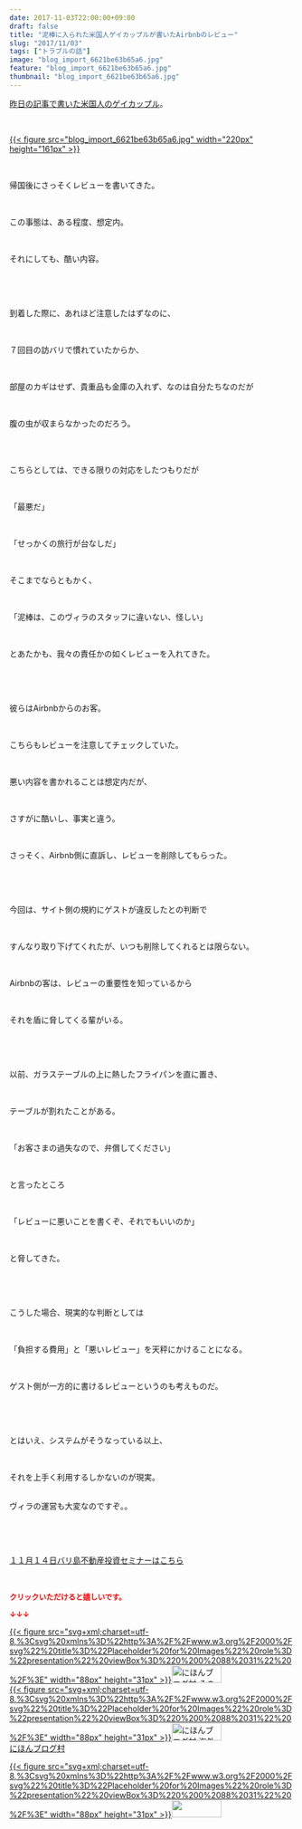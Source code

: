```yaml
---
date: 2017-11-03T22:00:00+09:00
draft: false
title: "泥棒に入られた米国人ゲイカップルが書いたAirbnbのレビュー"
slug: "2017/11/03"
tags: ["トラブルの話"]
image: "blog_import_6621be63b65a6.jpg"
feature: "blog_import_6621be63b65a6.jpg"
thumbnail: "blog_import_6621be63b65a6.jpg"
---
```

<p><a href="https://ameblo.jp/baliclub/entry-12325089574.html" target="_blank">昨日の記事で書いた米国人のゲイカップル</a>。</p><p> </p><p><a href="blog_import_6621be63b65a6.jpg">{{< figure src="blog_import_6621be63b65a6.jpg" width="220px" height="161px" >}}</a></p><p> </p><p>帰国後にさっそくレビューを書いてきた。</p><p> </p><p>この事態は、ある程度、想定内。</p><p> </p><p>それにしても、酷い内容。</p><p> </p><p> </p><p>到着した際に、あれほど注意したはずなのに、</p><p> </p><p>７回目の訪バリで慣れていたからか、</p><p> </p><p>部屋のカギはせず、貴重品も金庫の入れず、なのは自分たちなのだが</p><p> </p><p>腹の虫が収まらなかったのだろう。</p><p> </p><p><br/>こちらとしては、できる限りの対応をしたつもりだが</p><p> </p><p>「最悪だ」</p><p> </p><p>「せっかくの旅行が台なしだ」</p><p> </p><p>そこまでならともかく、</p><p> </p><p>「泥棒は、このヴィラのスタッフに違いない、怪しい」</p><p> </p><p>とあたかも、我々の責任かの如くレビューを入れてきた。</p><p> </p><p> </p><p>彼らはAirbnbからのお客。</p><p> </p><p>こちらもレビューを注意してチェックしていた。</p><p> </p><p>悪い内容を書かれることは想定内だが、</p><p> </p><p>さすがに酷いし、事実と違う。</p><p> </p><p>さっそく、Airbnb側に直訴し、レビューを削除してもらった。</p><p> </p><p> </p><p>今回は、サイト側の規約にゲストが違反したとの判断で</p><p> </p><p>すんなり取り下げてくれたが、いつも削除してくれるとは限らない。</p><p> </p><p>Airbnbの客は、レビューの重要性を知っているから</p><p> </p><p>それを盾に脅してくる輩がいる。</p><p> </p><p> </p><p>以前、ガラステーブルの上に熱したフライパンを直に置き、</p><p> </p><p>テーブルが割れたことがある。</p><p> </p><p>「お客さまの過失なので、弁償してください」</p><p> </p><p>と言ったところ</p><p> </p><p>「レビューに悪いことを書くぞ、それでもいいのか」</p><p> </p><p>と脅してきた。</p><p> </p><p> </p><p>こうした場合、現実的な判断としては</p><p> </p><p>「負担する費用」と「悪いレビュー」を天秤にかけることになる。</p><p> </p><p>ゲスト側が一方的に書けるレビューというのも考えものだ。</p><p> </p><p> </p><p>とはいえ、システムがそうなっている以上、</p><p> </p><p>それを上手く利用するしかないのが現実。</p><p><br/>ヴィラの運営も大変なのですぞ。。</p><p> </p><p> </p><p><span style="text-decoration: underline;"><a href="iin.co.jp" target="_blank">１１月１４日バリ島不動産投資セミナーはこちら</a></span></p><p> </p><p><font color="#ff0000" size="2"><strong>クリックいただけると嬉しいです。</strong></font></p><p><font color="#ff0000" size="2"><strong>↓↓↓</strong></font></p><p><a href="ranking.html?p_cid=01260127" id="&amp;blogmura_banner" target="_blank">{{< figure src="svg+xml;charset=utf-8,%3Csvg%20xmlns%3D%22http%3A%2F%2Fwww.w3.org%2F2000%2Fsvg%22%20title%3D%22Placeholder%20for%20Images%22%20role%3D%22presentation%22%20viewBox%3D%220%200%2088%2031%22%20%2F%3E" width="88px" height="31px" >}}<noscript><img alt="にほんブログ村 その他生活ブログ 不動産投資へ" border="0" height="31" src="https://img-proxy.blog-video.jp/images?url=http%3A%2F%2Flife.blogmura.com%2Fhudousantoushi%2Fimg%2Fhudousantoushi88_31.gif" width="88"></noscript></a><br/><a href="ranking.html?p_cid=01260127" target="_blank">{{< figure src="svg+xml;charset=utf-8,%3Csvg%20xmlns%3D%22http%3A%2F%2Fwww.w3.org%2F2000%2Fsvg%22%20title%3D%22Placeholder%20for%20Images%22%20role%3D%22presentation%22%20viewBox%3D%220%200%2088%2031%22%20%2F%3E" width="88px" height="31px" >}}<noscript><img alt="にほんブログ村 海外生活ブログ バリ島情報へ" border="0" height="31" src="https://img-proxy.blog-video.jp/images?url=http%3A%2F%2Foverseas.blogmura.com%2Fbali%2Fimg%2Fbali88_31.gif" width="88"></noscript></a><br/><a href="ranking.html?p_cid=01260127" target="_blank">にほんブログ村</a></p><p><a href="link.php?1804582" title="人気ブログランキングへ">{{< figure src="svg+xml;charset=utf-8,%3Csvg%20xmlns%3D%22http%3A%2F%2Fwww.w3.org%2F2000%2Fsvg%22%20title%3D%22Placeholder%20for%20Images%22%20role%3D%22presentation%22%20viewBox%3D%220%200%2088%2031%22%20%2F%3E" width="88px" height="31px" >}}<noscript><img border="0" height="31" src="https://blog.with2.net/img/banner/banner_22.gif" width="88"></noscript></a></p><p> </p>

